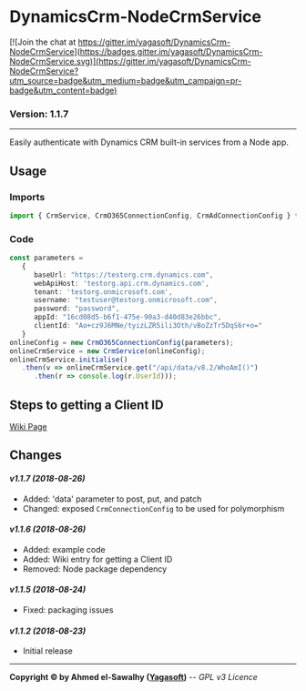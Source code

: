 # DynamicsCrm-NodeCrmService

[![Join the chat at https://gitter.im/yagasoft/DynamicsCrm-NodeCrmService](https://badges.gitter.im/yagasoft/DynamicsCrm-NodeCrmService.svg)](https://gitter.im/yagasoft/DynamicsCrm-NodeCrmService?utm_source=badge&utm_medium=badge&utm_campaign=pr-badge&utm_content=badge)

### Version: 1.1.7
---

Easily authenticate with Dynamics CRM built-in services from a Node app.

## Usage

### Imports
```typescript
import { CrmService, CrmO365ConnectionConfig, CrmAdConnectionConfig } from "node-dcrm-service";
```

### Code
```typescript
const parameters =
   {
      baseUrl: "https://testorg.crm.dynamics.com",
      webApiHost: 'testorg.api.crm.dynamics.com',
      tenant: 'testorg.onmicrosoft.com',
      username: "testuser@testorg.onmicrosoft.com",
      password: "password",
      appId: "16cd08d5-b6f1-475e-90a3-d40d83e26bbc",
      clientId: "Ao+cz9J6MNe/tyizLZR5ili3Oth/vBoZzTr5DqS6r+o="
   }
onlineConfig = new CrmO365ConnectionConfig(parameters);
onlineCrmService = new CrmService(onlineConfig);
onlineCrmService.initialise()
   .then(v => onlineCrmService.get("/api/data/v8.2/WhoAmI()")
      .then(r => console.log(r.UserId)));
```

## Steps to getting a Client ID

[Wiki Page](https://github.com/yagasoft/DynamicsCrm-NodeCrmService/wiki/Steps-to-Getting-a-Client-ID)

## Changes

#### _v1.1.7 (2018-08-26)_
+ Added: 'data' parameter to post, put, and patch
+ Changed: exposed `CrmConnectionConfig` to be used for polymorphism

#### _v1.1.6 (2018-08-26)_
+ Added: example code
+ Added: Wiki entry for getting a Client ID
+ Removed: Node package dependency

#### _v1.1.5 (2018-08-24)_
+ Fixed: packaging issues

#### _v1.1.2 (2018-08-23)_
+ Initial release

---
**Copyright &copy; by Ahmed el-Sawalhy ([Yagasoft](http://yagasoft.com))** -- _GPL v3 Licence_
